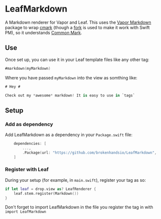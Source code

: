 # LeafMarkdown

A Markdown renderer for Vapor and Leaf. This uses the [Vapor Markdown](https://github.com/vapor/markdown) package to wrap [cmark](https://github.com/jgm/cmark) (though a [fork](https://github.com/vapor/cmark) is used to make it work with Swift PM), so it understands [Common Mark](http://commonmark.org).

## Use

Once set up, you can use it in your Leaf template files like any other tag:

```swift
#markdown(myMarkdown)
```

Where you have passed `myMarkdown` into the view as somthing like:

```swift
# Hey #

Check out my *awesome* markdown! It is easy to use in `tags`
```

## Setup

### Add as dependency

Add LeafMarkdown as a dependency in your `Package.swift` file:

```swift
    dependencies: [
        ...,
        .Package(url: "https://github.com/brokenhandsio/LeafMarkdown", majorVersion: 0, minor: 1)
    ]
```

### Register with Leaf

During your setup (for example, in `main.swift`), register your tag as so:

```swift
if let leaf = drop.view as? LeafRenderer {
    leaf.stem.register(Markdown())
}
```

Don't forget to import LeafMarkdown in the file you register the tag in with `import LeafMarkdown`
